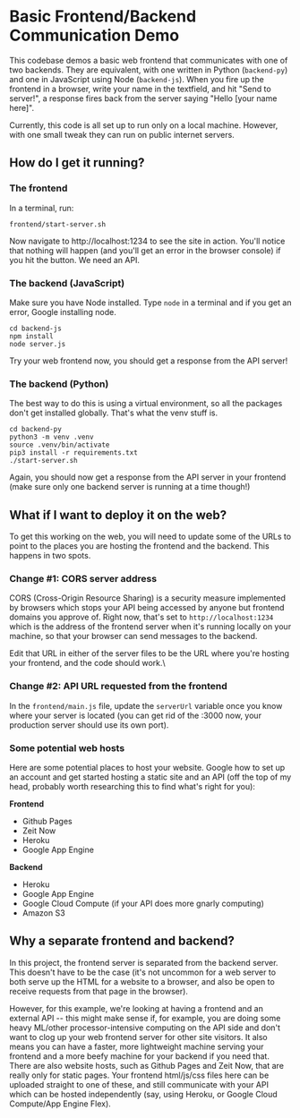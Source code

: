 # Basic Frontend/Backend Communication Demo

This codebase demos a basic web frontend that communicates with one of two backends. They are equivalent, with one written in Python (`backend-py`) and one in JavaScript using Node (`backend-js`). When you fire up the frontend in a browser, write your name in the textfield, and hit "Send to server!", a response fires back from the server saying "Hello [your name here]".

Currently, this code is all set up to run only on a local machine. However, with one small tweak they can run on public internet servers.

## How do I get it running?

### The frontend

In a terminal, run:

```
frontend/start-server.sh
```

Now navigate to http://localhost:1234 to see the site in action. You'll notice that nothing will happen (and you'll get an error in the browser console) if you hit the button. We need an API.

### The backend (JavaScript)

Make sure you have Node installed. Type `node` in a terminal and if you get an error, Google installing node.

```
cd backend-js
npm install
node server.js
```

Try your web frontend now, you should get a response from the API server!

### The backend (Python)

The best way to do this is using a virtual environment, so all the packages don't get installed globally. That's what the venv stuff is.

```
cd backend-py
python3 -m venv .venv
source .venv/bin/activate
pip3 install -r requirements.txt
./start-server.sh
```

Again, you should now get a response from the API server in your frontend (make sure only one backend server is running at a time though!)

## What if I want to deploy it on the web?

To get this working on the web, you will need to update some of the URLs to point to the places you are hosting the frontend and the backend. This happens in two spots.

### Change #1: CORS server address

CORS (Cross-Origin Resource Sharing) is a security measure implemented by browsers which stops your API being accessed by anyone but frontend domains you approve of. Right now, that's set to `http://localhost:1234` which is the address of the frontend server when it's running locally on your machine, so that your browser can send messages to the backend.

Edit that URL in either of the server files to be the URL where you're hosting your frontend, and the code should work.\

### Change #2: API URL requested from the frontend

In the `frontend/main.js` file, update the `serverUrl` variable once you know where your server is located (you can get rid of the :3000 now, your production server should use its own port).

### Some potential web hosts

Here are some potential places to host your website. Google how to set up an account and get started hosting a static site and an API (off the top of my head, probably worth researching this to find what's right for you):

**Frontend**

- Github Pages
- Zeit Now
- Heroku
- Google App Engine

**Backend**

- Heroku
- Google App Engine
- Google Cloud Compute (if your API does more gnarly computing)
- Amazon S3

## Why a separate frontend and backend?

In this project, the frontend server is separated from the backend server. This doesn't have to be the case (it's not uncommon for a web server to both serve up the HTML for a website to a browser, and also be open to receive requests from that page in the browser).

However, for this example, we're looking at having a frontend and an external API -- this might make sense if, for example, you are doing some heavy ML/other processor-intensive computing on the API side and don't want to clog up your web frontend server for other site visitors. It also means you can have a faster, more lightweight machine serving your frontend and a more beefy machine for your backend if you need that. There are also website hosts, such as Github Pages and Zeit Now, that are really only for static pages. Your frontend html/js/css files here can be uploaded straight to one of these, and still communicate with your API which can be hosted independently (say, using Heroku, or Google Cloud Compute/App Engine Flex).


